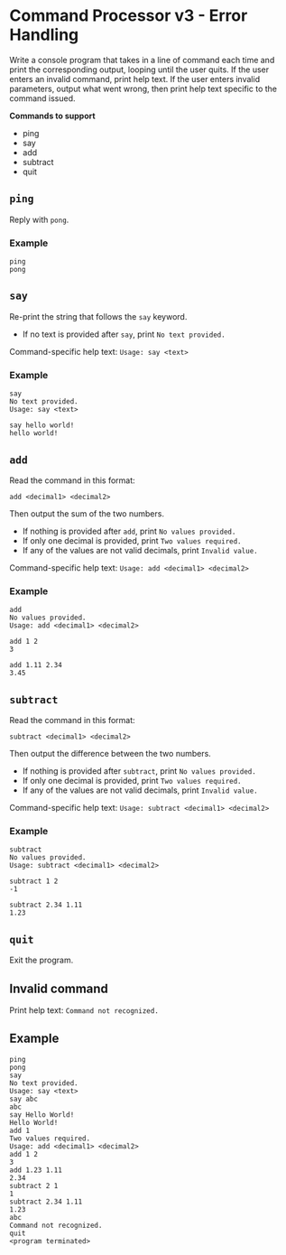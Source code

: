 # Command Processor v3 - Error Handling

Write a console program that takes in a line of command each time and print the corresponding output, looping until the user quits. If the user enters an invalid command, print help text. If the user enters invalid parameters, output what went wrong, then print help text specific to the command issued.

**Commands to support**

- ping
- say
- add
- subtract
- quit

## `ping`

Reply with `pong`.

### Example

```
ping
pong
```

## `say`

Re-print the string that follows the `say` keyword.

- If no text is provided after `say`, print `No text provided.`

Command-specific help text: `Usage: say <text>`

### Example

```
say
No text provided.
Usage: say <text>
```

```
say hello world!
hello world!
```

## `add`

Read the command in this format:

`add <decimal1> <decimal2>`

Then output the sum of the two numbers.

- If nothing is provided after `add`, print `No values provided.`
- If only one decimal is provided, print `Two values required.`
- If any of the values are not valid decimals, print `Invalid value.`

Command-specific help text: `Usage: add <decimal1> <decimal2>`

### Example

```
add
No values provided.
Usage: add <decimal1> <decimal2>
```

```
add 1 2
3
```

```
add 1.11 2.34
3.45
```

## `subtract`

Read the command in this format:

`subtract <decimal1> <decimal2>`

Then output the difference between the two numbers.

- If nothing is provided after `subtract`, print `No values provided.`
- If only one decimal is provided, print `Two values required.`
- If any of the values are not valid decimals, print `Invalid value.`

Command-specific help text: `Usage: subtract <decimal1> <decimal2>`

### Example

```
subtract
No values provided.
Usage: subtract <decimal1> <decimal2>
```

```
subtract 1 2
-1
```

```
subtract 2.34 1.11
1.23
```

## `quit`

Exit the program.

## Invalid command

Print help text: `Command not recognized.`

## Example

```
ping
pong
say
No text provided.
Usage: say <text>
say abc
abc
say Hello World!
Hello World!
add 1
Two values required.
Usage: add <decimal1> <decimal2>
add 1 2
3
add 1.23 1.11
2.34
subtract 2 1
1
subtract 2.34 1.11
1.23
abc
Command not recognized.
quit
<program terminated>
```
